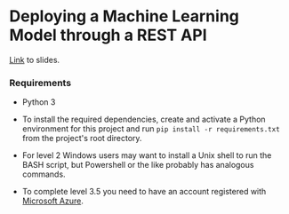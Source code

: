 # Deploying a Machine Learning Model through a REST API  

[Link](https://tinyurl.com/2p8pfkpa) to slides.  

### Requirements
- Python 3


- To install the required dependencies, create and activate a Python environment for this project and run `pip install -r requirements.txt` from the project's root directory.  


- For level 2 Windows users may want to install a Unix shell to run the BASH script, but Powershell or the like probably has analogous commands.  


- To complete level 3.5 you need to have an account registered with [Microsoft Azure](https://azure.microsoft.com/en-us/free/).  
